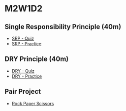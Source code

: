 # M2W1D2

## Single Responsibility Principle (40m)

- [SRP - Quiz]
- [SRP - Practice]

## DRY Principle (40m)

- [DRY - Quiz]
- [DRY - Practice]

## Pair Project

- [Rock Paper Scissors]

[srp - quiz]: https://open.appacademy.io/learn/js-py---pt-feb-2022-online/week-7---dry--oop--polymorphism/single-responsibility-principle-quiz
[srp - practice]: https://open.appacademy.io/learn/js-py---pt-feb-2022-online/week-7---dry--oop--polymorphism/practice--single-responsibility-principle
[dry - quiz]: https://open.appacademy.io/learn/js-py---pt-feb-2022-online/week-7---dry--oop--polymorphism/dry-quiz
[dry - practice]: https://open.appacademy.io/learn/js-py---pt-feb-2022-online/week-7---dry--oop--polymorphism/practice--dry
[Rock Paper Scissors]: https://open.appacademy.io/learn/js-py---pt-feb-2022-online/week-7---dry--oop--polymorphism/rock-paper-scissors-project-phase-4-6--bonus-
